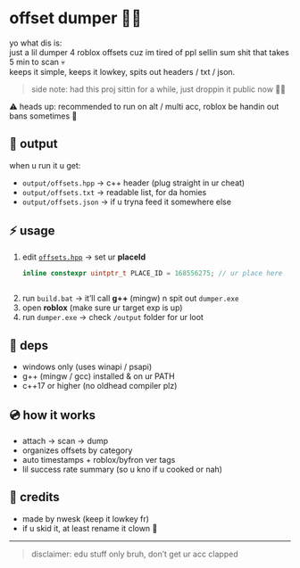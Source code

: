 # offset dumper 🕵️‍♂️

yo what dis is:  
just a lil dumper 4 roblox offsets cuz im tired of ppl sellin sum shit that takes 5 min to scan 💀  
keeps it simple, keeps it lowkey, spits out headers / txt / json.  

> side note: had this proj sittin for a while, just droppin it public now 🤷‍♂️  

⚠️ heads up: recommended to run on alt / multi acc, roblox be handin out bans sometimes 🚫  

## 📂 output
when u run it u get:
- `output/offsets.hpp` → c++ header (plug straight in ur cheat)  
- `output/offsets.txt` → readable list, for da homies  
- `output/offsets.json` → if u tryna feed it somewhere else  

## ⚡ usage
1. edit [`offsets.hpp`](offsets.hpp) → set ur **placeId**  
   ```cpp
   inline constexpr uintptr_t PLACE_ID = 168556275; // ur place here 
    
2. run `build.bat` → it’ll call **g++** (mingw) n spit out `dumper.exe`
3. open **roblox** (make sure ur target exp is up)
4. run `dumper.exe` → check `/output` folder for ur loot

## 🔧 deps

* windows only (uses winapi / psapi)
* g++ (mingw / gcc) installed & on ur PATH
* c++17 or higher (no oldhead compiler plz)

## 💿 how it works

* attach → scan → dump
* organizes offsets by category
* auto timestamps + roblox/byfron ver tags
* lil success rate summary (so u kno if u cooked or nah)

## 🧩 credits

* made by nwesk (keep it lowkey fr)
* if u skid it, at least rename it clown 🤡

---

> disclaimer: edu stuff only bruh, don’t get ur acc clapped
